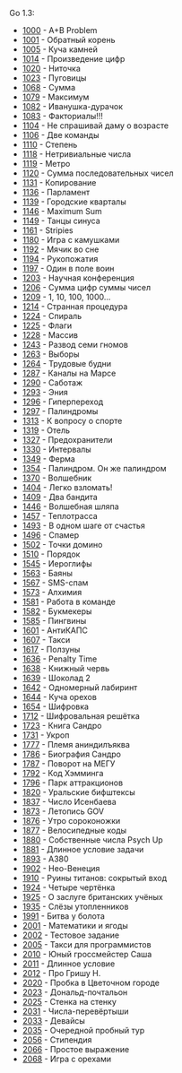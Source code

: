 Go 1.3:

- [1000](1000/main.go) - A+B Problem
- [1001](1001/main.go) - Обратный корень
- [1005](1005/main.go) - Куча камней
- [1014](1014/main.go) - Произведение цифр
- [1020](1020/main.go) - Ниточка
- [1023](1023/main.go) - Пуговицы
- [1068](1068/main.go) - Сумма
- [1079](1079/main.go) - Максимум
- [1082](1082/main.go) - Иванушка-дурачок
- [1083](1083/main.go) - Факториалы!!!
- [1104](1104/main.go) - Не спрашивай даму о возрасте
- [1106](1106/main.go) - Две команды
- [1110](1110/main.go) - Степень
- [1118](1118/main.go) - Нетривиальные числа
- [1119](1119/main.go) - Метро
- [1120](1120/main.go) - Сумма последовательных чисел
- [1131](1131/main.go) - Копирование
- [1136](1136/main.go) - Парламент
- [1139](1139/main.go) - Городские кварталы
- [1146](1146/main.go) - Maximum Sum
- [1149](1149/main.go) - Танцы синуса
- [1161](1161/main.go) - Stripies
- [1180](1180/main.go) - Игра с камушками
- [1192](1192/main.go) - Мячик во сне
- [1194](1194/main.go) - Рукопожатия
- [1197](1197/main.go) - Один в поле воин
- [1203](1203/main.go) - Научная конференция
- [1206](1206/main.go) - Сумма цифр суммы чисел
- [1209](1209/main.go) - 1, 10, 100, 1000...
- [1214](1214/main.go) - Странная процедура
- [1224](1224/main.go) - Спираль
- [1225](1225/main.go) - Флаги
- [1228](1228/main.go) - Массив
- [1243](1243/main.go) - Развод семи гномов
- [1263](1263/main.go) - Выборы
- [1264](1264/main.go) - Трудовые будни
- [1287](1287/main.go) - Каналы на Марсе
- [1290](1290/main.go) - Саботаж
- [1293](1293/main.go) - Эния
- [1296](1296/main.go) - Гиперпереход
- [1297](1297/main.go) - Палиндромы
- [1313](1313/main.go) - К вопросу о спорте
- [1319](1319/main.go) - Отель
- [1327](1327/main.go) - Предохранители
- [1330](1330/main.go) - Интервалы
- [1349](1349/main.go) - Ферма
- [1354](1354/main.go) - Палиндром. Он же палиндром
- [1370](1370/main.go) - Волшебник
- [1404](1404/main.go) - Легко взломать!
- [1409](1409/main.go) - Два бандита
- [1446](1446/main.go) - Волшебная шляпа
- [1457](1457/main.go) - Теплотрасса
- [1493](1493/main.go) - В одном шаге от счастья
- [1496](1496/main.go) - Спамер
- [1502](1502/main.go) - Точки домино
- [1510](1510/main.go) - Порядок
- [1545](1545/main.go) - Иероглифы
- [1563](1563/main.go) - Баяны
- [1567](1567/main.go) - SMS-спам
- [1573](1573/main.go) - Алхимия
- [1581](1581/main.go) - Работа в команде
- [1582](1582/main.go) - Букмекеры
- [1585](1585/main.go) - Пингвины
- [1601](1601/main.go) - АнтиКАПС
- [1607](1607/main.go) - Такси
- [1617](1617/main.go) - Ползуны
- [1636](1636/main.go) - Penalty Time
- [1638](1638/main.go) - Книжный червь
- [1639](1639/main.go) - Шоколад 2
- [1642](1642/main.go) - Одномерный лабиринт
- [1644](1642/main.go) - Куча орехов
- [1654](1654/main.go) - Шифровка
- [1712](1712/main.go) - Шифровальная решётка
- [1723](1723/main.go) - Книга Сандро
- [1731](1731/main.go) - Укроп
- [1777](1777/main.go) - Племя аниндилъяква
- [1786](1786/main.go) - Биография Сандро
- [1787](1787/main.go) - Поворот на МЕГУ
- [1792](1792/main.go) - Код Хэмминга
- [1796](1796/main.go) - Парк аттракционов
- [1820](1820/main.go) - Уральские бифштексы
- [1837](1837/main.go) - Число Исенбаева
- [1873](1873/main.go) - Летопись GOV
- [1876](1876/main.go) - Утро сороконожки
- [1877](1877/main.go) - Велосипедные коды
- [1880](1880/main.go) - Собственные числа Psych Up
- [1881](1881/main.go) - Длинное условие задачи
- [1893](1893/main.go) - A380
- [1902](1902/main.go) - Нео-Венеция
- [1910](1910/main.go) - Руины титанов: сокрытый вход
- [1924](1924/main.go) - Четыре чертёнка
- [1925](1925/main.go) - О заслуге британских учёных
- [1935](1935/main.go) - Слёзы утопленников
- [1991](1991/main.go) - Битва у болота
- [2001](2001/main.go) - Математики и ягоды
- [2002](2002/main.go) - Тестовое задание
- [2005](2005/main.go) - Такси для программистов
- [2010](2010/main.go) - Юный гроссмейстер Саша
- [2011](2011/main.go) - Длинное условие
- [2012](2012/main.go) - Про Гришу Н.
- [2020](2020/main.go) - Пробка в Цветочном городе
- [2023](2023/main.go) - Дональд-почтальон
- [2025](2025/main.go) - Стенка на стенку
- [2031](2031/main.go) - Числа-перевёртыши
- [2033](2033/main.go) - Девайсы
- [2035](2035/main.go) - Очередной пробный тур
- [2056](2056/main.go) - Стипендия
- [2066](2066/main.go) - Простое выражение
- [2068](2068/main.go) - Игра с орехами
